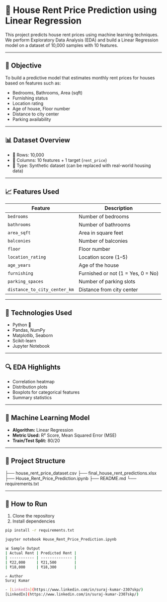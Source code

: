 # 🏡 House Rent Price Prediction using Linear Regression

This project predicts house rent prices using machine learning techniques. We perform Exploratory Data Analysis (EDA) and build a Linear Regression model on a dataset of 10,000 samples with 10 features.

---

## 📌 Objective

To build a predictive model that estimates monthly rent prices for houses based on features such as:
- Bedrooms, Bathrooms, Area (sqft)
- Furnishing status
- Location rating
- Age of house, Floor number
- Distance to city center
- Parking availability

---

## 📊 Dataset Overview

- 🔢 Rows: 10,000  
- 🧾 Columns: 10 features + 1 target (`rent_price`)  
- 📂 Type: Synthetic dataset (can be replaced with real-world housing data)

---

## 📈 Features Used

| Feature                  | Description                          |
|--------------------------|--------------------------------------|
| `bedrooms`              | Number of bedrooms                   |
| `bathrooms`             | Number of bathrooms                  |
| `area_sqft`             | Area in square feet                  |
| `balconies`             | Number of balconies                  |
| `floor`                 | Floor number                         |
| `location_rating`       | Location score (1–5)                 |
| `age_years`             | Age of the house                     |
| `furnishing`            | Furnished or not (1 = Yes, 0 = No)   |
| `parking_spaces`        | Number of parking slots              |
| `distance_to_city_center_km` | Distance from city center       |

---

## 🧪 Technologies Used

- Python 🐍
- Pandas, NumPy
- Matplotlib, Seaborn
- Scikit-learn
- Jupyter Notebook

---

## 🔍 EDA Highlights

- Correlation heatmap
- Distribution plots
- Boxplots for categorical features
- Summary statistics

---

## 🧠 Machine Learning Model

- **Algorithm:** Linear Regression
- **Metric Used:** R² Score, Mean Squared Error (MSE)
- **Train/Test Split:** 80/20

---

## 📂 Project Structure
├── house_rent_price_dataset.csv
├── final_house_rent_predictions.xlsx
├── House_Rent_Price_Prediction.ipynb
├── README.md
└── requirements.txt


---

## 📌 How to Run

1. Clone the repository  
2. Install dependencies  
```bash
pip install -r requirements.txt

jupyter notebook House_Rent_Price_Prediction.ipynb

📊 Sample Output
| Actual Rent | Predicted Rent |
| ----------- | -------------- |
| ₹22,000     | ₹21,500        |
| ₹18,000     | ₹18,300        |

✍️ Author
Suraj Kumar

- [LinkedIn](https://www.linkedin.com/in/suraj-kumar-2307skp/)
[LinkedIn](https://www.linkedin.com/in/suraj-kumar-2307skp/)
